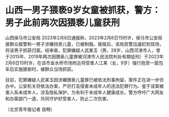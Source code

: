# 山西一男子猥亵9岁女童被抓获，警方：男子此前两次因猥亵儿童获刑

山西侯马市公安局
2023年2月8日通报称，2023年2月6日15时许，侯马市公安局接群众报警称一男子涉嫌拐卖儿童，已被制服。接报后，该局民警迅速赶到现场，将该男子抓获归案。经审查，犯罪嫌疑人武某玉（男，28岁，山西河津市人，曾于2015年、2019年两次因猥亵儿童罪被河津市人民法院判处有期徒刑）于2023年2月6日15时许，在该市金水桥市场附近将受害人江某（女，9岁）强行抱至一面包车后实施猥亵时，被群众当场抓获。

目前，犯罪嫌疑人武某玉因涉嫌猥亵儿童罪已被依法刑事拘留，案件正在进一步侦办中。公安机关将依法办案，严厉打击侵害未成年人的违法犯罪行为。鉴于该案被害人系未成年人，涉及隐私保护，为有利于未成年人健康成长，警方呼吁广大网友和办案部门一道，共同守护好受害人，防止二次伤害。

（北京青年报记者 屈畅）

